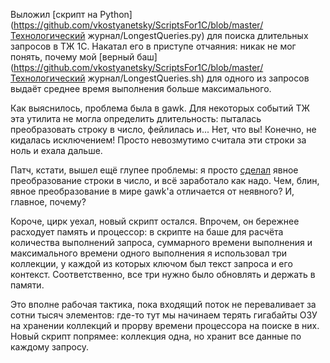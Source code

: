﻿Выложил [скрипт на Python](https://github.com/vkostyanetsky/ScriptsFor1C/blob/master/Технологический журнал/LongestQueries.py) для поиска длительных запросов в ТЖ 1С. Накатал его в приступе отчаяния: никак не мог понять, почему мой [верный баш](https://github.com/vkostyanetsky/ScriptsFor1C/blob/master/Технологический журнал/LongestQueries.sh) для одного из запросов выдаёт среднее время выполнения больше максимального.

Как выяснилось, проблема была в gawk. Для некоторых событий ТЖ эта утилита не могла определить длительность: пыталась преобразовать строку в число, фейлилась и... Нет, что вы! Конечно, не кидалась исключением! Просто невозмутимо считала эти строки за ноль и ехала дальше.

Патч, кстати, вышел ещё глупее проблемы: я просто [сделал](https://github.com/vkostyanetsky/ScriptsFor1C/commit/946f271d6ea0c1e618b180cee11ae91ce4632c18) явное преобразование строки в число, и всё заработало как надо. Чем, блин, явное преобразование в мире gawk'а отличается от неявного? И, главное, почему?

Короче, цирк уехал, новый скрипт остался. Впрочем, он бережнее расходует память и процессор: в скрипте на баше для расчёта количества выполнений запроса, суммарного времени выполнения и максимального времени одного выполнения я использовал три коллекции, у каждой из которых ключом был текст запроса и его контекст. Соответственно, все три нужно было обновлять и держать в памяти.

Это вполне рабочая тактика, пока входящий поток не переваливает за сотни тысяч элементов: где-то тут мы начинаем терять гигабайты ОЗУ на хранении коллекций и прорву времени процессора на поиске в них. Новый скрипт попрямее: коллекция одна, но хранит всe данные по каждому запросу.